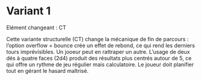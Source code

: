 # Variant 1

Elément changeant : CT

Cette variante structurelle (CT) change la mécanique de fin de parcours : l’option overflow = bounce crée un effet de rebond, ce qui rend les derniers tours imprévisibles. Un jooeur peut en rattraper un autre. 
L’usage de deux dés à quatre faces (2d4) produit des résultats plus centrés autour de 5, ce qui offre un rythme de jeu régulier mais calculatoire.
Le joueur doit planifier tout en gérant le hasard maîtrisé.
